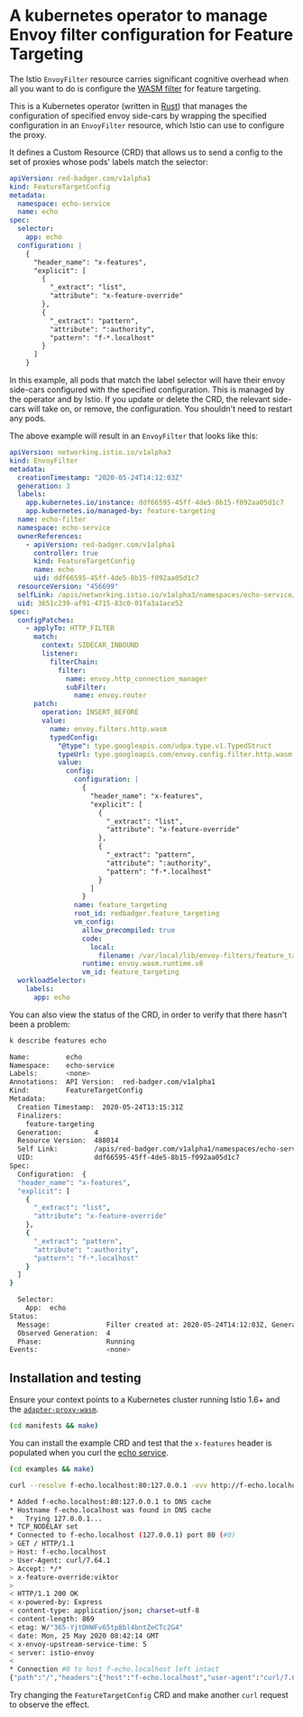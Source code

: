 # A kubernetes operator to manage Envoy filter configuration for Feature Targeting

The Istio `EnvoyFilter` resource carries significant cognitive overhead when all you want to do is configure the [WASM filter](../adapter-proxy-wasm/README.md) for feature targeting.

This is a Kubernetes operator (written in [Rust](https://www.rust-lang.org)) that manages the configuration of specified envoy side-cars by wrapping the specified configuration in an `EnvoyFilter` resource, which Istio can use to configure the proxy.

It defines a Custom Resource (CRD) that allows us to send a config to the set of proxies whose pods' labels match the selector:

```yaml
apiVersion: red-badger.com/v1alpha1
kind: FeatureTargetConfig
metadata:
  namespace: echo-service
  name: echo
spec:
  selector:
    app: echo
  configuration: |
    {
      "header_name": "x-features",
      "explicit": [
        {
          "_extract": "list",
          "attribute": "x-feature-override"
        },
        {
          "_extract": "pattern",
          "attribute": ":authority",
          "pattern": "f-*.localhost"
        }
      ]
    }
```

In this example, all pods that match the label selector will have their envoy side-cars configured with the specified configuration. This is managed by the operator and by Istio. If you update or delete the CRD, the relevant side-cars will take on, or remove, the configuration. You shouldn't need to restart any pods.

The above example will result in an `EnvoyFilter` that looks like this:

```yaml
apiVersion: networking.istio.io/v1alpha3
kind: EnvoyFilter
metadata:
  creationTimestamp: "2020-05-24T14:12:03Z"
  generation: 3
  labels:
    app.kubernetes.io/instance: ddf66595-45ff-4de5-8b15-f092aa05d1c7
    app.kubernetes.io/managed-by: feature-targeting
  name: echo-filter
  namespace: echo-service
  ownerReferences:
    - apiVersion: red-badger.com/v1alpha1
      controller: true
      kind: FeatureTargetConfig
      name: echo
      uid: ddf66595-45ff-4de5-8b15-f092aa05d1c7
  resourceVersion: "456699"
  selfLink: /apis/networking.istio.io/v1alpha3/namespaces/echo-service/envoyfilters/echo-filter
  uid: 3651c239-af91-4715-83c0-01fa3a1ace52
spec:
  configPatches:
    - applyTo: HTTP_FILTER
      match:
        context: SIDECAR_INBOUND
        listener:
          filterChain:
            filter:
              name: envoy.http_connection_manager
              subFilter:
                name: envoy.router
      patch:
        operation: INSERT_BEFORE
        value:
          name: envoy.filters.http.wasm
          typedConfig:
            "@type": type.googleapis.com/udpa.type.v1.TypedStruct
            typeUrl: type.googleapis.com/envoy.config.filter.http.wasm.v2.Wasm
            value:
              config:
                configuration: |
                  {
                    "header_name": "x-features",
                    "explicit": [
                      {
                        "_extract": "list",
                        "attribute": "x-feature-override"
                      },
                      {
                        "_extract": "pattern",
                        "attribute": ":authority",
                        "pattern": "f-*.localhost"
                      }
                    ]
                  }
                name: feature_targeting
                root_id: redbadger.feature_targeting
                vm_config:
                  allow_precompiled: true
                  code:
                    local:
                      filename: /var/local/lib/envoy-filters/feature_targeting.wasm
                  runtime: envoy.wasm.runtime.v8
                  vm_id: feature_targeting
  workloadSelector:
    labels:
      app: echo
```

You can also view the status of the CRD, in order to verify that there hasn't been a problem:

```sh
k describe features echo

Name:         echo
Namespace:    echo-service
Labels:       <none>
Annotations:  API Version:  red-badger.com/v1alpha1
Kind:         FeatureTargetConfig
Metadata:
  Creation Timestamp:  2020-05-24T13:15:31Z
  Finalizers:
    feature-targeting
  Generation:        4
  Resource Version:  488014
  Self Link:         /apis/red-badger.com/v1alpha1/namespaces/echo-service/featuretargetconfigs/echo
  UID:               ddf66595-45ff-4de5-8b15-f092aa05d1c7
Spec:
  Configuration:  {
  "header_name": "x-features",
  "explicit": [
    {
      "_extract": "list",
      "attribute": "x-feature-override"
    },
    {
      "_extract": "pattern",
      "attribute": ":authority",
      "pattern": "f-*.localhost"
    }
  ]
}

  Selector:
    App:  echo
Status:
  Message:              Filter created at: 2020-05-24T14:12:03Z, Generation 3
  Observed Generation:  4
  Phase:                Running
Events:                 <none>
```

## Installation and testing

Ensure your context points to a Kubernetes cluster running Istio 1.6+ and the [`adapter-proxy-wasm`](../adapter-proxy-wasm/README.md).

```sh
(cd manifests && make)
```

You can install the example CRD and test that the `x-features` header is populated when you curl the [echo service](../examples/echo-service/README.md).

```sh
(cd examples && make)

curl --resolve f-echo.localhost:80:127.0.0.1 -vvv http://f-echo.localhost -H x-feature-override:viktor

* Added f-echo.localhost:80:127.0.0.1 to DNS cache
* Hostname f-echo.localhost was found in DNS cache
*   Trying 127.0.0.1...
* TCP_NODELAY set
* Connected to f-echo.localhost (127.0.0.1) port 80 (#0)
> GET / HTTP/1.1
> Host: f-echo.localhost
> User-Agent: curl/7.64.1
> Accept: */*
> x-feature-override:viktor
>
< HTTP/1.1 200 OK
< x-powered-by: Express
< content-type: application/json; charset=utf-8
< content-length: 869
< etag: W/"365-YjtDHWFv65tp8bl4bntZeCTc2G4"
< date: Mon, 25 May 2020 08:42:14 GMT
< x-envoy-upstream-service-time: 5
< server: istio-envoy
<
* Connection #0 to host f-echo.localhost left intact
{"path":"/","headers":{"host":"f-echo.localhost","user-agent":"curl/7.64.1","accept":"*/*","x-feature-override":"viktor","x-forwarded-for":"192.168.65.3","x-forwarded-proto":"http","x-request-id":"42e52fee-c8e9-4c65-8fe5-11c9bd2bb05c","content-length":"0","x-envoy-internal":"true","x-forwarded-client-cert":"By=spiffe://cluster.local/ns/echo-service/sa/default;Hash=73ddec0d7911bd15c46bb2b7c38dbae1acefe7585de9aa2639b5ea4bccbc4a71;Subject=\"\";URI=spiffe://cluster.local/ns/istio-system/sa/istio-ingressgateway-service-account","x-features":"echo new_feature viktor","x-b3-traceid":"2c4fc919aebee1eb135e17fecd56a81c","x-b3-spanid":"064ca899e56f374d","x-b3-parentspanid":"135e17fecd56a81c","x-b3-sampled":"0"},"method":"GET","body":{},"fresh":false,"hostname":"f-echo.localhost","ip":"::ffff:127.0.0.1","ips":[],"protocol":"http","query":{},"subdomains":[],"xhr":false}* Closing connection 0
```

Try changing the `FeatureTargetConfig` CRD and make another `curl` request to observe the effect.
